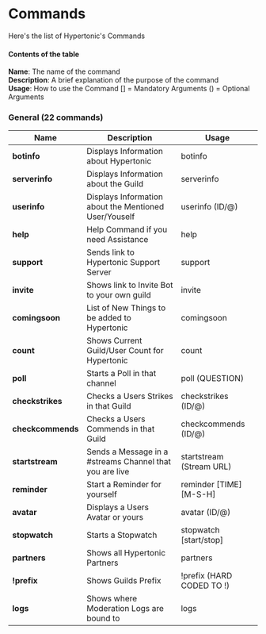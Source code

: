 # Commands  
Here's the list of Hypertonic's Commands

#### Contents of the table  
**Name**: The name of the command  
**Description**: A brief explanation of the purpose of the command  
**Usage**: How to use the Command
[] = Mandatory Arguments
() = Optional Arguments


### General (22 commands)

| Name              | Description                                                 | Usage                          |
| ----------------- | ----------------------------------------------------------- | ------------------------------ |
| **botinfo**       | Displays Information about Hypertonic                       | botinfo                        |
| **serverinfo**    | Displays Information about the Guild                        | serverinfo                     |
| **userinfo**      | Displays Information about the Mentioned User/Youself       | userinfo (ID/@)                |
| **help**          | Help Command if you need Assistance                         | help                           |
| **support**       | Sends link to Hypertonic Support Server                     | support                        |
| **invite**        | Shows link to Invite Bot to your own guild                  | invite                         |
| **comingsoon**    | List of New Things to be added to Hypertonic                | comingsoon                     |
| **count**         | Shows Current Guild/User Count for Hypertonic               | count                          |
| **poll**          | Starts a Poll in that channel                               | poll (QUESTION)                |
| **checkstrikes**  | Checks a Users Strikes in that Guild                        | checkstrikes (ID/@)            |
| **checkcommends** | Checks a Users Commends in that Guild                       | checkcommends (ID/@)           |
| **startstream**   | Sends a Message in a #streams Channel that you are live     | startstream (Stream URL)       |
| **reminder**      | Start a Reminder for yourself                               | reminder [TIME][M-S-H]         |
| **avatar**        | Displays a Users Avatar or yours                            | avatar (ID/@)                  |
| **stopwatch**     | Starts a Stopwatch                                          | stopwatch [start/stop]         |
| **partners**      | Shows all Hypertonic Partners                               | partners                       |
| **!prefix**       | Shows Guilds Prefix                                         | !prefix (HARD CODED TO !)      |
| **logs**          | Shows where Moderation Logs are bound to                    | logs                           |